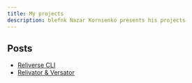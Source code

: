 ```yaml
---
title: My projects
description: blefnk Nazar Kornienko presents his projects
---
```


## Posts

- [Reliverse CLI](blog/my-projects/cli)
- [Relivator & Versator](blog/my-projects/relivator)
